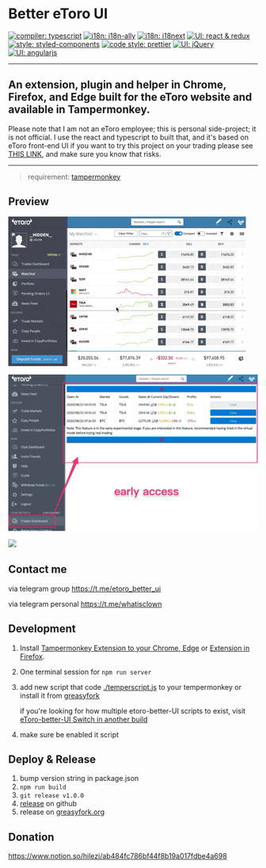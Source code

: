 Better eToro UI
===
[![compiler: typescript](https://img.shields.io/badge/compiler-🏗%20TypeScript%20-blue.svg?style=flat-square)](https://www.typescriptlang.org/)
[![i18n: i18n-ally](https://img.shields.io/badge/i18n-🌏%20i18n--ally-default.svg?style=flat-square&colorA=334a5d&colorB=70c9c7)](https://github.com/antfu/i18n-ally)
[![i18n: i18next](https://img.shields.io/badge/i18n-🌏%20i18next-default.svg?style=flat-square&colorA=334a5d&colorB=009789)](https://github.com/antfu/i18n-ally)
[![UI: react & redux](https://img.shields.io/badge/UI-🎨%20react%20&%20redux-blue.svg?style=flat-square)](https://github.com/facebook/react)
[![style: styled-components](https://img.shields.io/badge/style-💅styled--components-orange.svg?style=flat-square&colorA=db748e&colorB=daa357)](https://github.com/styled-components/styled-components)
[![code style: prettier](https://img.shields.io/badge/code_style-💅%20prettier-ff69b4.svg?style=flat-square)](https://github.com/prettier/prettier)
[![UI: jQuery](https://img.shields.io/badge/UI-🎨%20jQuery-default.svg?style=flat-square&colorA=282c34&colorB=0769ad)](https://jquery.com/)
[![UI: angularjs](https://img.shields.io/badge/UI-🎨%20angularjs-default.svg?style=flat-square&colorA=282c34&colorB=a6120d)](https://angularjs.org/)

---

## An extension, plugin and helper in Chrome, Firefox, and Edge built for the eToro website and available in Tampermonkey.

Please note that I am not an eToro employee; this is personal side-project; it is not official. I use the react and typescript to built that, and it's based on eToro front-end UI if you want to try this project on your trading please see [THIS LINK](https://www.notion.so/hilezi/4fe69cd704434ff1b82f0cd48dd219c3), and make sure you know that risks.

---

> requirement: [tampermonkey](https://chrome.google.com/webstore/detail/tampermonkey/dhdgffkkebhmkfjojejmpbldmpobfkfo?hl=zh-TW)

## Preview

![](./trading-dashboard-preview.gif)

![](./trading-dashboard-preview.jpg)

![](./extension-preview.gif)

## Contact me

via telegram group https://t.me/etoro_better_ui

via telegram personal https://t.me/whatisclown

## Development

1. Install [Tampermonkey Extension to your Chrome, Edge](https://chrome.google.com/webstore/detail/tampermonkey/dhdgffkkebhmkfjojejmpbldmpobfkfo?hl=zh-TW) or [Extension in Firefox](https://addons.mozilla.org/zh-TW/firefox/addon/tampermonkey/).
1. One terminal session for `npm run server`
1. add new script that code [./temperscript.js](https://github.com/hilezir/etoro-better-ui/blob/master/tempermonkey.js) to your tempermonkey or install it from [greasyfork](https://greasyfork.org/zh-TW/scripts/400518-etoro-better-ui)

    if you're looking for how multiple etoro-better-UI scripts to exist, visit [eToro-better-UI Switch in another build](https://www.notion.so/hilezi/eToro-better-UI-Switch-in-another-build-eb3b7842ae8e46d58d43b7bb3059b624)

1. make sure be enabled it script

## Deploy & Release

1. bump version string in package.json
2. `npm run build`
3. `git release v1.0.0`
4. [release](https://github.com/hilezir/etoro-better-ui/releases) on github
5. release on [greasyfork.org](https://greasyfork.org/zh-TW/scripts/400518/)

## Donation

https://www.notion.so/hilezi/ab484fc786bf44f8b19a017fdbe4a698
